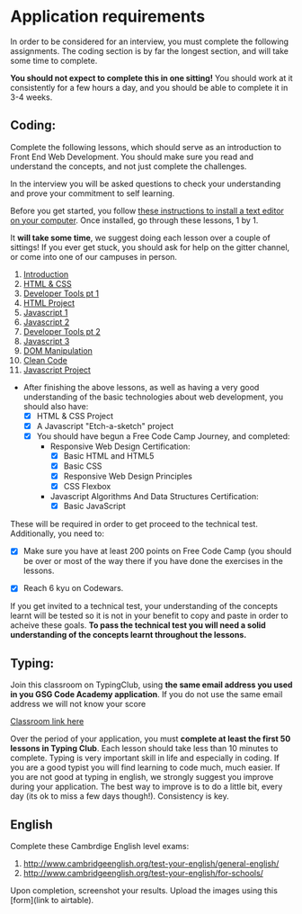 # Application requirements

In order to be considered for an interview, you must complete the following assignments. The coding section is by far the longest section, and will take some time to complete.

**You should not expect to complete this in one sitting!** You should work at it consistently for a few hours a day, and you should be able to complete it in 3-4 weeks.

## Coding:

Complete the following lessons, which should serve as an introduction to Front End Web Development. You should make sure you read and understand the concepts, and not just complete the challenges.

In the interview you will be asked questions to check your understanding and prove your commitment to self learning.

Before you get started, you follow [these instructions to install a text editor on your computer](). Once installed, go through these lessons, 1 by 1. 

It **will take some time**, we suggest doing each lesson over a couple of sittings! If you ever get stuck, you should ask for help on the gitter channel, or come into one of our campuses in person.

1. [Introduction](pre-requisites/01-introduction.md)
2. [HTML & CSS](pre-requisites/02-html-css.md)
3. [Developer Tools pt 1]()
4. [HTML Project]()
5. [Javascript 1]()
6. [Javascript 2]()
7. [Developer Tools pt 2]()
8. [Javascript 3]()
9. [DOM Manipulation]()
10. [Clean Code]()
11. [Javascript Project]()

- After finishing the above lessons, as well as having a very good understanding of the basic technologies about web development, you should also have:
  - [x] HTML & CSS Project
  - [x] A Javascript "Etch-a-sketch" project
  - [x] You should have begun a Free Code Camp Journey, and completed:
    - Responsive Web Design Certification:
      - [x] Basic HTML and HTML5
      - [x] Basic CSS
      - [x] Responsive Web Design Principles
      - [x] CSS Flexbox
    - Javascript Algorithms And Data Structures Certification:
      - [x] Basic JavaScript

These will be required in order to get proceed to the technical test. Additionally, you need to:

- [x] Make sure you have at least 200 points on Free Code Camp (you should be over or most of the way there if you have done the exercises in the lessons.

- [x] Reach 6 kyu on Codewars.

If you get invited to a technical test, your understanding of the concepts learnt will be tested so it is not in your benefit to copy and paste in order to acheive these goals. **To pass the technical test you will need a solid understanding of the concepts learnt throughout the lessons.**


## Typing:

Join this classroom on TypingClub, using **the same email address you used in you GSG Code Academy application**. If you do not use the same email address we will not know your score

[Classroom link here](https://gsg-code-academy.typingclub.com/signup/GMUR84A)

Over the period of your application, you must **complete at least the first 50 lessons in Typing Club**. 
Each lesson should take less than 10 minutes to complete. 
Typing is very important skill in life and especially in coding. If you are a good typist you will find learning to code much, much easier.
If you are not good at typing in english, we strongly suggest you improve during your application. The best way to improve is to do a little bit, every day (its ok to miss a few days though!). Consistency is key.

## English

Complete these Cambrdige English level exams:

1. http://www.cambridgeenglish.org/test-your-english/general-english/
2. http://www.cambridgeenglish.org/test-your-english/for-schools/

Upon completion, screenshot your results. Upload the images using this [form](link to airtable).


